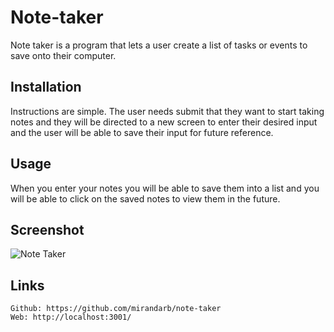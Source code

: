 # Note-taker

Note taker is a program that lets a user create a list of tasks or events to save onto their computer.

## Installation

Instructions are simple. The user needs submit that they want to start taking notes and they will be directed to a new screen to enter their desired input and the user will be able to save their input for future reference.

## Usage

When you enter your notes you will be able to save them into a list and you will be able to click on the saved notes to view them in the future.

## Screenshot

![Note Taker](/public/images/Screenshot%2024-07-30%@%6.57.57PM.png)


## Links

    Github: https://github.com/mirandarb/note-taker
    Web: http://localhost:3001/